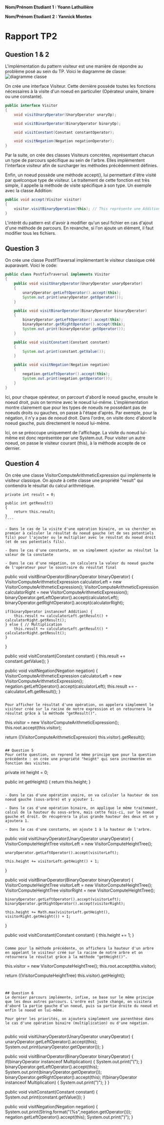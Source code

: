 **Nom/Prénom Etudiant 1 : Yoann Lathuilière**

**Nom/Prénom Etudiant 2 : Yannick Montes**

# Rapport TP2

## Question 1 & 2

L'implémentation du pattern visiteur est une manière de répondre au problème posé au sein du TP.
Voici le diagramme de classe:
![diagramme classe](images/VisitorDiagram.png)

On crée une interface Visiteur. Cette dernière possède toutes les fonctions nécessaires à la visite d'un noeud en particulier (Opérateur unaire, binaire ou une constante).

```java
public interface Visitor 
{
    void visitUnaryOperator(UnaryOperator unaryOp);

    void visitBinarOperator(BinaryOperator binaryOp);

    void visitConstant(Constant constantOperator);

    void visitNegation(Negation negationOperator);
}
```


Par la suite, on crée des classes Visiteurs concrètes, représentant chacun un type de parcours spécifique au sein de l'arbre. Elles implémentent l'interface visiteur afin de surcharger les méthodes précédemment définies.

Enfin, un noeud possède une méthode accept(), lui permettant d'être visité par quelconque type de visiteur. 
Le traitement de cette fonction est très simple, il appelle la méthode de visite spécifique à son type. 
Un exemple avec la classe Addition: 
```java
public void accept(Visitor visitor)
{
    visitor.visitBinaryOperation(this); // This représente une Addition, qui est un opérateur binaire
}
```

L'intérêt du pattern est d'avoir à modifier qu'un seul fichier en cas d'ajout d'une méthode de parcours. 
En revanche, si l'on ajoute un élément, il faut modifier tous les fichiers.

## Question 3
On crée une classe PostifTraversal implémentant le visiteur classique créé auparavant.
Voici le code:

```java
public class PostfixTraversal implements Visitor 
{
    public void visitUnaryOperator(UnaryOperator unaryOperator)
    {
        unaryOperator.getLeftOperator().accept(this);
        System.out.print(unaryOperator.getOperator());
    }

    public void visitBinarOperator(BinaryOperator binaryOperator)
    {
        binaryOperator.getLeftOperator().accept(this);
        binaryOperator.getRightOperator().accept(this);
        System.out.print(binaryOperator.getOperator());
    }

    public void visitConstant(Constant constant)
    {
        System.out.print(constant.getValue());
    }

    public void visitNegation(Negation negation)
    {
        negation.getLeftOperator().accept(this);
        System.out.print(negation.getOperator());
    }
}
```

Ici, pour chaque opérateur, on parcourt d'abord le noeud gauche, ensuite le noeud droit, puis on termine avec le noeud lui-même.
L'implémentation montre clairement que pour les types de noeuds ne possédant pas de noeuds droits ou gauches, on passe à l'étape d'après.
Par exemple, pour la négation, il n'y a pas de noeud droit. Dans l'ordre, on visite donc d'abord le noeud gauche, puis directement le noeud lui-même.

Ici, on se préoccupe uniquement de l'affichage. La visite du noeud lui-même est donc représentée par une System.out.
Pour visiter un autre noeud, on passe le visiteur courant (this), à la méthode accepte de ce dernier.

## Question 4
On crée une classe VisitorComputeArithmeticExpression qui implémente le visiteur classique.
On ajoute à cette classe une propriété "result" qui contiendra le résultat du calcul arithmétique.

`````
private int result = 0;

public int getResult() 
{
    return this.result;
}
````

- Dans le cas de la visite d'une opération binaire, on va chercher en premier à calculer le résultat du noeud gauche (et de ses potentiels fils) pour l'ajouter ou le multiplier avec le résultat du noeud droit (et de ses potentiels fils).

- Dans le cas d'une constante, on va simplement ajouter au résultat la valeur de la constante

- Dans le cas d'une négation, on calculera la valeur du noeud gauche de l'opérateur pour le soustraire du résultat final
`````
public void visitBinarOperator(BinaryOperator binaryOperator)
{
    VisitorComputeArithmeticExpression calculatorLeft = new VisitorComputeArithmeticExpression();
    VisitorComputeArithmeticExpression calculatorRight = new VisitorComputeArithmeticExpression();
    binaryOperator.getLeftOperator().accept(calculatorLeft);
    binaryOperator.getRightOperator().accept(calculatorRight);

    if(binaryOperator instanceof Addition) {
        this.result += calculatorLeft.getResult() + calculatorRight.getResult();
    } else { // Multiplication
        this.result += calculatorLeft.getResult() * calculatorRight.getResult();
    }
}

public void visitConstant(Constant constant)
{
    this.result += constant.getValue();
}

public void visitNegation(Negation negation)
{
    VisitorComputeArithmeticExpression calculatorLeft = new VisitorComputeArithmeticExpression();
    negation.getLeftOperator().accept(calculatorLeft);
    this.result += -calculatorLeft.getResult();
}
````

Pour afficher le résultat d'une opération, on appelera simplement le visiteur créé sur la racine de notre expression et on retournera le résultat grâce à la méthode "getResult()".
`````
this.visitor = new VisitorComputeArithmeticExpression();
this.root.accept(this.visitor);

return ((VisitorComputeArithmeticExpression) this.visitor).getResult();
`````

## Question 5
Pour cette question, on reprend le même principe que pour la question précédente : on crée une propriété "height" qui sera incrémentée en fonction des visites.
`````
private int height = 0;

public int getHeight() 
{
    return this.height;
}
````

- Dans le cas d'une opération unaire, on va calculer la hauteur de son noeud gauche (sous-arbre) et y ajouter 1.

- Dans le cas d'une opération binaire, on applique le même traitement, calcul de la hauteur du sous-arbre, mais cette fois-ci, sur le noeud gauche et droit. On récupèrera la plus grande hauteur des deux et on y ajoutera 1.

- Dans le cas d'une constante, on ajoute 1 à la hauteur de l'arbre.

`````
public void visitUnaryOperator(UnaryOperator unaryOperator)
{
    VisitorComputeHeightTree visitorLeft = new VisitorComputeHeightTree();

    unaryOperator.getLeftOperator().accept(visitorLeft);

    this.height += visitorLeft.getHeight() + 1;
}

public void visitBinarOperator(BinaryOperator binaryOperator)
{
    VisitorComputeHeightTree visitorLeft = new VisitorComputeHeightTree();
    VisitorComputeHeightTree visitorRight = new VisitorComputeHeightTree();

    binaryOperator.getLeftOperator().accept(visitorLeft);
    binaryOperator.getRightOperator().accept(visitorRight);

    this.height += Math.max(visitorLeft.getHeight(), visitorRight.getHeight()) + 1;
}

public void visitConstant(Constant constant)
{
    this.height += 1;
}
`````

Comme pour la méthode précédente, on affichera la hauteur d'un arbre en appelant le visiteur créé sur la racine de notre arbre et on retournera le résultat grâce à la méthode "getHeight()".

`````
this.visitor = new VisitorComputeHeightTree();
this.root.accept(this.visitor);

return ((VisitorComputeHeightTree) this.visitor).getHeight();
`````


## Question 6
Le dernier parcours implémente, infixe, se base sur le même principe que les deux autres parcours. L'ordre est juste changé, on visitera d'abord la partie gauche d’un noeud, puis sa partie droite du noeud et enfin le noeud en lui-même.

Pour gérer les priorités, on ajoutera simplement une parenthèse dans le cas d'une opération binaire (multiplication) ou d'une négation.


`````
public void visitUnaryOperator(UnaryOperator unaryOperator)
{
    unaryOperator.getLeftOperator().accept(this);
    System.out.print(unaryOperator.getOperator());
}

public void visitBinarOperator(BinaryOperator binaryOperator)
{
    if(binaryOperator instanceof Multiplication) 
    {
        System.out.print("(");
    }
    binaryOperator.getLeftOperator().accept(this);
    System.out.print(binaryOperator.getOperator());
    binaryOperator.getRightOperator().accept(this);
    if(binaryOperator instanceof Multiplication) {
        System.out.print(")");
    }
}

public void visitConstant(Constant constant)
{
    System.out.print(constant.getValue());
}

public void visitNegation(Negation negation)
{
    System.out.print(String.format("(%s",negation.getOperator()));
    negation.getLeftOperator().accept(this);
    System.out.print(")");
}
````